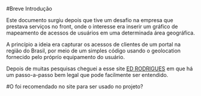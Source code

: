 #Breve Introdução

Este documento surgiu depois que tive um desafio na empresa que prestava serviços no front, onde o interesse era inserir um gráfico de mapeamento de acessos de usuários em uma determinada área geográfica.

A princípio a ideia era capturar os acessos de clientes de um portal na região do Brasil, por meio de um simples código usando o geolocation fornecido pelo próprío equipamento do usuário.

Depois de muitas pesquisas cheguei a esse site [ED RODRIGUES](https://edrodrigues.com.br/blog/criando-a-visualizacao-de-dados-de-mapas-de-choropleth-usando-javascript-no-covid-19-stats/) em que há um passo-a-passo bem legal que pode facilmente ser entendido.

#O foi recomendado no site para ser usado no projeto?
